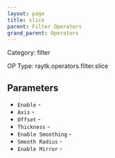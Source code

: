 ```yaml
---
layout: page
title: slice
parent: Filter Operators
grand_parent: Operators
---
```


Category: filter

OP Type: raytk.operators.filter.slice

## Parameters

* `Enable` - 
* `Axis` - 
* `Offset` - 
* `Thickness` - 
* `Enable Smoothing` - 
* `Smooth Radius` - 
* `Enable Mirror` -
